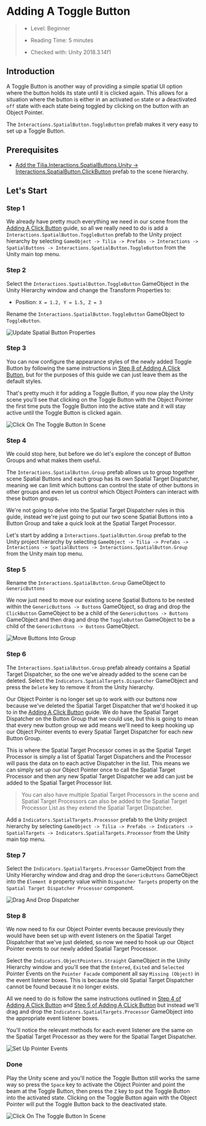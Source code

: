 # Adding A Toggle Button

> * Level: Beginner
>
> * Reading Time: 5 minutes
>
> * Checked with: Unity 2018.3.14f1

## Introduction

A Toggle Button is another way of providing a simple spatial UI option where the button holds its state until it is clicked again. This allows for a situation where the button is either in an activated `on` state or a deactivated `off` state with each state being toggled by clicking on the button with an Object Pointer.

The `Interactions.SpatialButton.ToggleButton` prefab makes it very easy to set up a Toggle Button.

## Prerequisites

* [Add the Tilia.Interactions.SpatialButtons.Unity -> Interactions.SpatialButton.ClickButton] prefab to the scene hierarchy.

## Let's Start

### Step 1

We already have pretty much everything we need in our scene from the [Adding A Click Button] guide, so all we really need to do is add a `Interactions.SpatialButton.ToggleButton` prefab to the Unity project hierarchy by selecting `GameObject -> Tilia -> Prefabs -> Interactions -> SpatialButtons -> Interactions.SpatialButton.ToggleButton` from the Unity main top menu.

### Step 2

Select the `Interactions.SpatialButton.ToggleButton` GameObject in the Unity Hierarchy window and change the Transform Properties to:

* Position: `X = 1.2, Y = 1.5, Z = 3`

Rename the `Interactions.SpatialButton.ToggleButton` GameObject to `ToggleButton`.

![Update Spatial Button Properties](assets/images/UpdateSpatialButtonProperties.png)

### Step 3

You can now configure the appearance styles of the newly added Toggle Button by following the same instructions in [Step 8 of Adding A Click Button], but for the purposes of this guide we can just leave them as the default styles.

That's pretty much it for adding a Toggle Button, if you now play the Unity scene you'll see that clicking on the Toggle Button with the Object Pointer the first time puts the Toggle Button into the active state and it will stay active until the Toggle Button is clicked again.

![Click On The Toggle Button In Scene](assets/images/ClickOnTheToggleButtonInScene.png)

### Step 4

We could stop here, but before we do let's explore the concept of Button Groups and what makes them useful.

The `Interactions.SpatialButton.Group` prefab allows us to group together scene Spatial Buttons and each group has its own Spatial Target Dispatcher, meaning we can limit which buttons can control the state of other buttons in other groups and even let us control which Object Pointers can interact with these button groups.

We're not going to delve into the Spatial Target Dispatcher rules in this guide, instead we're just going to put our two scene Spatial Buttons into a Button Group and take a quick look at the Spatial Target Processor.

Let's start by adding a `Interactions.SpatialButton.Group` prefab to the Unity project hierarchy by selecting `GameObject -> Tilia -> Prefabs -> Interactions -> SpatialButtons -> Interactions.SpatialButton.Group` from the Unity main top menu.

### Step 5

Rename the `Interactions.SpatialButton.Group` GameObject to `GenericButtons`

We now just need to move our existing scene Spatial Buttons to be nested within the `GenericButtons -> Buttons` GameObject, so drag and drop the `ClickButton` GameObject to be a child of the `GenericButtons -> Buttons` GameObject and then drag and drop the `ToggleButton` GameObject to be a child of the `GenericButtons -> Buttons` GameObject.

![Move Buttons Into Group](assets/images/MoveButtonsIntoGroup.png)

### Step 6

The `Interactions.SpatialButton.Group` prefab already contains a Spatial Target Dispatcher, so the one we've already added to the scene can be deleted. Select the `Indicators.SpatialTargets.Dispatcher` GameObject and press the `Delete` key to remove it from the Unity hierarchy.

Our Object Pointer is no longer set up to work with our buttons now because we've deleted the Spatial Target Dispatcher that we'd hooked it up to in the [Adding A Click Button] guide. We do have the Spatial Target Dispatcher on the Button Group that we could use, but this is going to mean that every new button group we add means we'll need to keep hooking up our Object Pointer events to every Spatial Target Dispatcher for each new Button Group.

This is where the Spatial Target Processor comes in as the Spatial Target Processor is simply a list of Spatial Target Dispatchers and the Processor will pass the data on to each active Dispatcher in the list. This means we can simply set up our Object Pointer once to call the Spatial Target Processor and then any new Spatial Target Dispatcher we add can just be added to the Spatial Target Processor list.

> You can also have multiple Spatial Target Processors in the scene and Spatial Target Processors can also be added to the Spatial Target Processor List as they extend the Spatial Target Dispatcher.

Add a `Indicators.SpatialTargets.Processor` prefab to the Unity project hierarchy by selecting `GameObject -> Tilia -> Prefabs -> Indicators -> SpatialTargets -> Indicators.SpatialTargets.Processor` from the Unity main top menu.

### Step 7

Select the `Indicators.SpatialTargets.Processor` GameObject from the Unity Hierarchy window and drag and drop the `GenericButtons` GameObject into the `Element 0` property value within `Dispatcher Targets` property on the `Spatial Target Dispatcher Processor` component.

![Drag And Drop Dispatcher](assets/images/DragAndDropDispatcher.png)

### Step 8

We now need to fix our Object Pointer events because previously they would have been set up with event listeners on the Spatial Target Dispatcher that we've just deleted, so now we need to hook up our Object Pointer events to our newly added Spatial Target Processor.

Select the `Indicators.ObjectPointers.Straight` GameObject in the Unity Hierarchy window and you'll see that the `Entered`, `Exited` and `Selected` Pointer Events on the `Pointer Facade` component all say `Missing (Object)` in the event listener boxes. This is because the old Spatial Target Dispatcher cannot be found because it no longer exists.

All we need to do is follow the same instructions outlined in [Step 4 of Adding A Click Button] and [Step 5 of Adding A CLick Button] but instead we'll drag and drop the `Indicators.SpatialTargets.Processor` GameObject into the appropriate event listener boxes.

You'll notice the relevant methods for each event listener are the same on the Spatial Target Processor as they were for the Spatial Target Dispatcher.

![Set Up Pointer Events](assets/images/SetUpPointerEvents.png)

### Done

Play the Unity scene and you'll notice the Toggle Button still works the same way so press the `Space` key to activate the Object Pointer and point the beam at the Toggle Button, then press the `Z` key to put the Toggle Button into the activated state. Clicking on the Toggle Button again with the Object Pointer will put the Toggle Button back to the deactivated state.

![Click On The Toggle Button In Scene](assets/images/ClickOnTheToggleButtonInScene.png)

[Add the Tilia.Interactions.SpatialButtons.Unity -> Interactions.SpatialButton.ClickButton]: ../AddingAClickButton/README.md
[Adding A Click Button]: ../AddingAClickButton/README.md
[Step 8 of Adding A Click Button]: ../AddingAClickButton/README.md#step-8
[Step 4 of Adding A Click Button]: ../AddingAClickButton/README.md#step-4
[Step 5 of Adding A Click Button]: ../AddingAClickButton/README.md#step-5